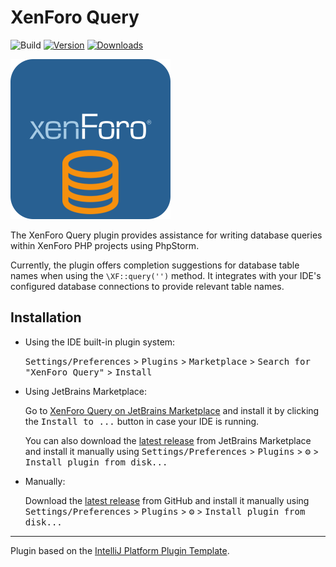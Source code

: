 # XenForo Query

![Build](https://github.com/xenforo-ltd/xenforo-query/workflows/Build/badge.svg)
[![Version](https://img.shields.io/jetbrains/plugin/v/27119.svg)](https://plugins.jetbrains.com/plugin/27119)
[![Downloads](https://img.shields.io/jetbrains/plugin/d/27119.svg)](https://plugins.jetbrains.com/plugin/27119)

<img src="https://raw.githubusercontent.com/xenforo-ltd/xenforo-query/main/src/main/resources/META-INF/pluginIcon.svg" width="256" height="256" alt="XenForo Query" />

<!-- Plugin description -->
The XenForo Query plugin provides assistance for writing database queries within XenForo PHP projects using PhpStorm.

Currently, the plugin offers completion suggestions for database table names when using the `\XF::query('')` method. It integrates with your IDE's configured database connections to provide relevant table names.
<!-- Plugin description end -->

## Installation

- Using the IDE built-in plugin system:

  <kbd>Settings/Preferences</kbd> > <kbd>Plugins</kbd> > <kbd>Marketplace</kbd> > <kbd>Search for "XenForo Query"</kbd> >
  <kbd>Install</kbd>

- Using JetBrains Marketplace:

  Go to [XenForo Query on JetBrains Marketplace](https://plugins.jetbrains.com/plugin/27119) and install it by clicking the <kbd>Install to ...</kbd> button in case your IDE is running.

  You can also download the [latest release](https://plugins.jetbrains.com/plugin/27119/versions) from JetBrains Marketplace and install it manually using
  <kbd>Settings/Preferences</kbd> > <kbd>Plugins</kbd> > <kbd>⚙️</kbd> > <kbd>Install plugin from disk...</kbd>

- Manually:

  Download the [latest release](https://github.com/xenforo-ltd/xenforo-query/releases/latest) from GitHub and install it manually using
  <kbd>Settings/Preferences</kbd> > <kbd>Plugins</kbd> > <kbd>⚙️</kbd> > <kbd>Install plugin from disk...</kbd>

---
Plugin based on the [IntelliJ Platform Plugin Template][template].

[template]: https://github.com/JetBrains/intellij-platform-plugin-template
